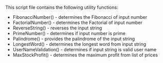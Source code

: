 This script file contains the following utility functions:
* FibonacciNumber() - determines the Fibonacci of input number
* FactorialNumber() - determines the Factorial of input number
* ReverseString() - reverses the input string
* PrimeNumber() - determines if input number is prime
* Palindrome() - provides the palindrome of the input string
* LongestWord() - determines the longest word from input string
* UserNameValidation() - determines if input string is valid user name
* MaxStockProfit() - determines the maximum profit from list of prices
